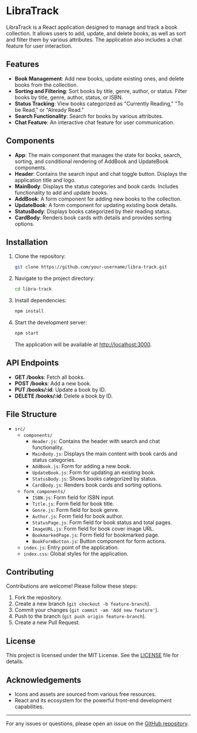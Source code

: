 # LibraTrack

LibraTrack is a React application designed to manage and track a book collection. It allows users to add, update, and delete books, as well as sort and filter them by various attributes. The application also includes a chat feature for user interaction.

## Features

- **Book Management**: Add new books, update existing ones, and delete books from the collection.
- **Sorting and Filtering**: Sort books by title, genre, author, or status. Filter books by title, genre, author, status, or ISBN.
- **Status Tracking**: View books categorized as "Currently Reading," "To be Read," or "Already Read."
- **Search Functionality**: Search for books by various attributes.
- **Chat Feature**: An interactive chat feature for user communication.

## Components

- **App**: The main component that manages the state for books, search, sorting, and conditional rendering of AddBook and UpdateBook components.
- **Header**: Contains the search input and chat toggle button. Displays the application title and logo.
- **MainBody**: Displays the status categories and book cards. Includes functionality to add and update books.
- **AddBook**: A form component for adding new books to the collection.
- **UpdateBook**: A form component for updating existing book details.
- **StatusBody**: Displays books categorized by their reading status.
- **CardBody**: Renders book cards with details and provides sorting options.

## Installation

1. Clone the repository:

   ```bash
   git clone https://github.com/your-username/libra-track.git
   ```

2. Navigate to the project directory:

   ```bash
   cd libra-track
   ```

3. Install dependencies:

   ```bash
   npm install
   ```

4. Start the development server:

   ```bash
   npm start
   ```

   The application will be available at [http://localhost:3000](http://localhost:3000).

## API Endpoints

- **GET /books**: Fetch all books.
- **POST /books**: Add a new book.
- **PUT /books/:id**: Update a book by ID.
- **DELETE /books/:id**: Delete a book by ID.

## File Structure

- `src/`
  - `components/`
    - `Header.js`: Contains the header with search and chat functionality.
    - `MainBody.js`: Displays the main content with book cards and status categories.
    - `AddBook.js`: Form for adding a new book.
    - `UpdateBook.js`: Form for updating an existing book.
    - `StatusBody.js`: Shows books categorized by status.
    - `CardBody.js`: Renders book cards and sorting options.
  - `form_components/`
    - `ISBN.js`: Form field for ISBN input.
    - `Title.js`: Form field for book title.
    - `Genre.js`: Form field for book genre.
    - `Author.js`: Form field for book author.
    - `StatusPage.js`: Form field for book status and total pages.
    - `ImageURL.js`: Form field for book cover image URL.
    - `BookmarkedPage.js`: Form field for bookmarked page.
    - `BookFormButton.js`: Button component for form actions.
  - `index.js`: Entry point of the application.
  - `index.css`: Global styles for the application.

## Contributing

Contributions are welcome! Please follow these steps:

1. Fork the repository.
2. Create a new branch (`git checkout -b feature-branch`).
3. Commit your changes (`git commit -am 'Add new feature'`).
4. Push to the branch (`git push origin feature-branch`).
5. Create a new Pull Request.

## License

This project is licensed under the MIT License. See the [LICENSE](LICENSE) file for details.

## Acknowledgements

- Icons and assets are sourced from various free resources.
- React and its ecosystem for the powerful front-end development capabilities.

---

For any issues or questions, please open an issue on the [GitHub repository](https://github.com/your-username/libra-track/issues).
